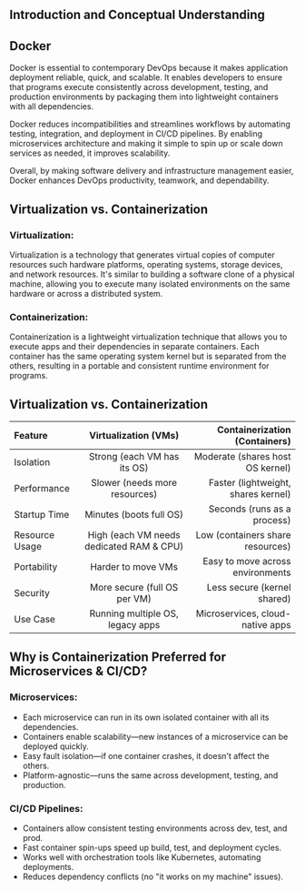 
## Introduction and Conceptual Understanding

## Docker

Docker is essential to contemporary DevOps because it makes application deployment reliable, quick, and scalable. It enables developers to ensure that programs execute consistently across development, testing, and production environments by packaging them into lightweight containers with all dependencies.

Docker reduces incompatibilities and streamlines workflows by automating testing, integration, and deployment in CI/CD pipelines. By enabling microservices architecture and making it simple to spin up or scale down services as needed, it improves scalability.

Overall, by making software delivery and infrastructure management easier, Docker enhances DevOps productivity, teamwork, and dependability.

## Virtualization vs. Containerization 
### Virtualization:
Virtualization is a technology that generates virtual copies of computer resources such hardware platforms, operating systems, storage devices, and network resources. It's similar to building a software clone of a physical machine, allowing you to execute many isolated environments on the same hardware or across a distributed system.

### Containerization:
Containerization is a lightweight virtualization technique that allows you to execute apps and their dependencies in separate containers. Each container has the same operating system kernel but is separated from the others, resulting in a portable and consistent runtime environment for programs.


## Virtualization vs. Containerization

| Feature              | Virtualization (VMs) | Containerization (Containers) |
| :---------------- | :------: | ----: |
| Isolation       |   Strong (each VM has its OS)   | Moderate (shares host OS kernel) |
| Performance           |   Slower (needs more resources)   | Faster (lightweight, shares kernel) |
| Startup Time   |  Minutes (boots full OS)   | Seconds (runs as a process) |
| Resource Usage |  High (each VM needs dedicated RAM & CPU)   | Low (containers share resources) |
| Portability           |   Harder to move VMs   | Easy to move across environments |
| Security    |  More secure (full OS per VM)   | Less secure (kernel shared) |
| Use Case |  Running multiple OS, legacy apps   | Microservices, cloud-native apps |


## Why is Containerization Preferred for Microservices & CI/CD?

### Microservices:
- Each microservice can run in its own isolated container with all its dependencies.
- Containers enable scalability—new instances of a microservice can be deployed quickly.
- Easy fault isolation—if one container crashes, it doesn't affect the others.
- Platform-agnostic—runs the same across development, testing, and production.

### CI/CD Pipelines:
- Containers allow consistent testing environments across dev, test, and prod.
- Fast container spin-ups speed up build, test, and deployment cycles.
- Works well with orchestration tools like Kubernetes, automating deployments.
- Reduces dependency conflicts (no "it works on my machine" issues).



